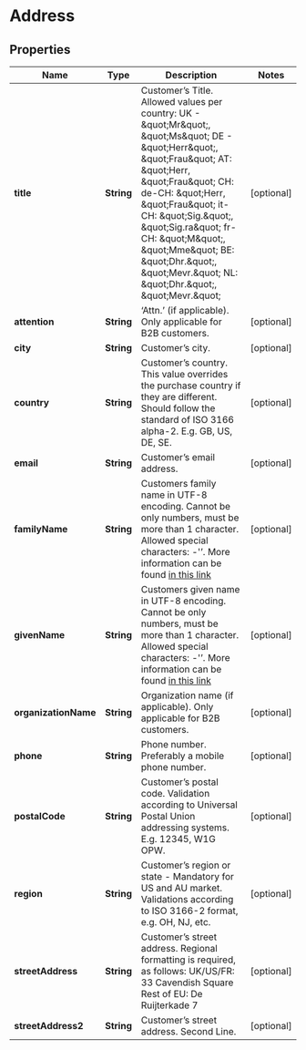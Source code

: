 

# Address


## Properties

| Name | Type | Description | Notes |
|------------ | ------------- | ------------- | -------------|
|**title** | **String** | Customer’s Title. Allowed values per country: UK - \&quot;Mr\&quot;, \&quot;Ms\&quot; DE - \&quot;Herr\&quot;, \&quot;Frau\&quot; AT: \&quot;Herr, \&quot;Frau\&quot; CH: de-CH: \&quot;Herr, \&quot;Frau\&quot; it-CH: \&quot;Sig.\&quot;, \&quot;Sig.ra\&quot; fr-CH: \&quot;M\&quot;, \&quot;Mme\&quot;  BE: \&quot;Dhr.\&quot;, \&quot;Mevr.\&quot; NL: \&quot;Dhr.\&quot;, \&quot;Mevr.\&quot; |  [optional] |
|**attention** | **String** | ‘Attn.’ (if applicable). Only applicable for B2B customers. |  [optional] |
|**city** | **String** | Customer’s city. |  [optional] |
|**country** | **String** | Customer’s country. This value overrides the purchase country if they are different. Should follow the standard of ISO 3166 alpha-2. E.g. GB, US, DE, SE. |  [optional] |
|**email** | **String** | Customer’s email address. |  [optional] |
|**familyName** | **String** | Customers family name in UTF-8 encoding. Cannot be only numbers, must be more than 1 character. Allowed special characters: -&#39;’. More information can be found [in this link](https://docs.klarna.com/klarna-payments/in-depth-knowledge/customer-data-requirements/#details-needed-per-market) |  [optional] |
|**givenName** | **String** | Customers given name in UTF-8 encoding. Cannot be only numbers, must be more than 1 character. Allowed special characters: -&#39;’. More information can be found [in this link](https://docs.klarna.com/klarna-payments/in-depth-knowledge/customer-data-requirements/#details-needed-per-market) |  [optional] |
|**organizationName** | **String** | Organization name (if applicable). Only applicable for B2B customers. |  [optional] |
|**phone** | **String** | Phone number. Preferably a mobile phone number. |  [optional] |
|**postalCode** | **String** | Customer’s postal code. Validation according to Universal Postal Union addressing systems. E.g. 12345, W1G OPW. |  [optional] |
|**region** | **String** | Customer’s region or state - Mandatory for US and AU market. Validations according to ISO 3166-2 format, e.g. OH, NJ, etc. |  [optional] |
|**streetAddress** | **String** | Customer’s street address. Regional formatting is required, as follows: UK/US/FR: 33 Cavendish Square Rest of EU: De Ruijterkade 7 |  [optional] |
|**streetAddress2** | **String** | Customer’s street address. Second Line.  |  [optional] |



